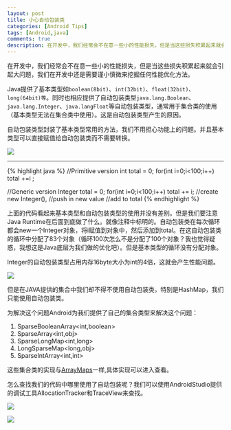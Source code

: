```yaml
---
layout: post
title: 小心自动包装类
categories: [Android Tips]
tags: [Android,java]
comments: true
description: 在开发中，我们经常会不在意一些小的性能损失，但是当这些损失积累起来就会引起大问题，我们在开发中还是需要谨小慎微来挖掘任何性能优化方法。
---
```

在开发中，我们经常会不在意一些小的性能损失，但是当这些损失积累起来就会引起大问题，我们在开发中还是需要谨小慎微来挖掘任何性能优化方法。

Java提供了基本类型如```boolean(8bit)```、```int(32bit)```、```float(32bit)```、```long(64bit)等```。同时也相应提供了自动包装类型```java.lang.Boolean```、```java.lang.Integer```、```java.langFloat```等自动包装类型，通常用于集合类的使用（基本类型无法在集合类中使用）。这是自动包装类型产生的原因。

自动包装类型封装了基本类型常用的方法，我们不用担心功能上的问题。并且基本类型可以直接赋值给自动包装类而不需要转换。

![][image-1]

---- 
{% highlight java %}
//Primitive version
int total = 0;
for(int i=0;i<100;i++)
    total +=i ;

//Generic version
Integer total = 0;
for(int i=0;i<100;i++)
    total += i;
    //create new Integer(),
    //push in new value
    //add to total
{% endhighlight %}

上面的代码看起来基本类型和自动包装类型的使用并没有差别。但是我们要注意Java Runtime在后面到底做了什么。就像注释中标明的。自动包装类在每次循环都会new一个Integer对象，将i赋值到对象中，然后添加到total。在这自动包装类的循环中分配了83个对象（循环100次怎么不是分配了100个对象？我也觉得疑惑，我想这是Java底层为我们做的优化吧）。但是基本类型的循环没有分配对象。

Integer的自动包装类型占用内存16byte大小为int的4倍，这就会产生性能问题。

![][image-2]

但是在JAVA提供的集合中我们却不得不使用自动包装类，特别是HashMap，我们只能使用自动包装类。

为解决这个问题Android为我们提供了自己的集合类型来解决这个问题：

1. SparseBooleanArray<int,boolean>
2. SparseArray<int,obj>
3. SparseLongMap<int,long>
4. LongSparseMap<long,obj>
5. SparseIntArray<int,int>

这些集合类的实现与[ArrayMaps](http://lengyue524.github.io/android%20tips/2015/08/30/ArrayMap.html)一样,具体实现可以进入查看。


怎么查找我们的代码中哪里使用了自动包装呢？我们可以使用AndroidStudio提供的调试工具AllocationTracker和TraceView来查找。

![][image-3]

![][image-4]

[image-1]:	http://7xky0m.com1.z0.glb.clouddn.com/99DC1253-AAC4-4BF0-B63A-71FEDA3A2C18.png
[image-2]:	http://7xky0m.com1.z0.glb.clouddn.com/6F8159E4-4FD0-4CF7-B6E5-601E08B20C3A.jpeg
[image-3]:	http://7xky0m.com1.z0.glb.clouddn.com/98D4371E-D1CF-492B-B677-E64F3C53DC45.jpeg
[image-4]:	http://7xky0m.com1.z0.glb.clouddn.com/3B816AE2-0478-4528-BF78-0602CEA02056.jpeg